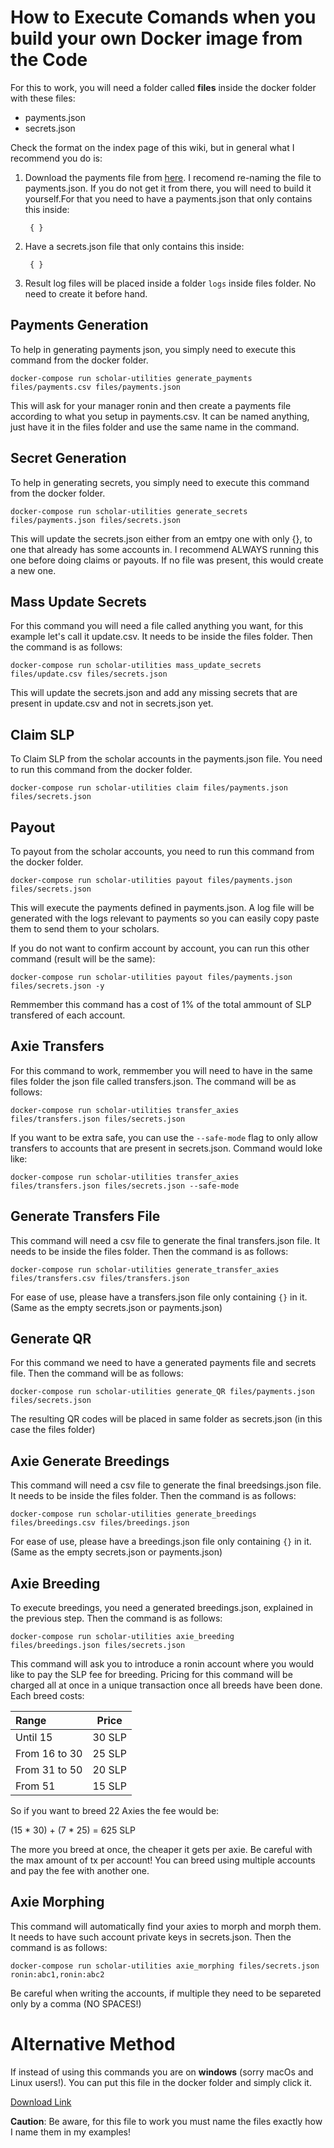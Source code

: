 # How to Execute Comands when you build your own Docker image from the Code

For this to work, you will need a folder called **files** inside the docker folder with these files:

- payments.json
- secrets.json

Check the format on the index page of this wiki, but in general what I recommend you do is:

1. Download the payments file from [here](https://axie.management/tracker/payments). I recomend re-naming the file to payments.json. If you do not get it from there, you will need to build it yourself.For that you need to have a payments.json that only contains this inside:

        { }

2. Have a secrets.json file that only contains this inside:

        { }

3. Result log files will be placed inside a folder `logs` inside files folder. No need to create it before hand.

## Payments Generation

To help in generating payments json, you simply need to execute this command from the docker folder.

    docker-compose run scholar-utilities generate_payments files/payments.csv files/payments.json

This will ask for your manager ronin and then create a payments file according to what you setup in payments.csv. It can be named anything, just have it in the files folder and use the same name in the command.

## Secret Generation

To help in generating secrets, you simply need to execute this command from the docker folder.

    docker-compose run scholar-utilities generate_secrets files/payments.json files/secrets.json

This will update the secrets.json either from an emtpy one with only {}, to one that already has some accounts in. I recommend ALWAYS running this one before doing claims or payouts. If no file was present, this would create a new one.

## Mass Update Secrets

For this command you will need a file called anything you want, for this example let's call it update.csv. It needs to be inside the files folder. Then the command is as follows:

    docker-compose run scholar-utilities mass_update_secrets files/update.csv files/secrets.json

This will update the secrets.json and add any missing secrets that are present in update.csv and not in secrets.json yet.

## Claim SLP

To Claim SLP from the scholar accounts in the payments.json file. You need to run this command from the docker folder.

    docker-compose run scholar-utilities claim files/payments.json files/secrets.json

## Payout

To payout from the scholar accounts, you need to run this command from the docker folder.

    docker-compose run scholar-utilities payout files/payments.json files/secrets.json

This will execute the payments defined in payments.json. A log file will be generated with the logs relevant to payments so you can easily copy paste them to send them to your scholars.

If you do not want to confirm account by account, you can run this other command (result will be the same):

    docker-compose run scholar-utilities payout files/payments.json files/secrets.json -y

Remmember this command has a cost of 1% of the total ammount of SLP transfered of each account.

## Axie Transfers

For this command to work, remmember you will need to have in the same files folder the json file called transfers.json. The command will be as follows:

    docker-compose run scholar-utilities transfer_axies files/transfers.json files/secrets.json

If you want to be extra safe, you can use the `--safe-mode` flag to only allow transfers to accounts that are present in secrets.json. Command would loke like:

    docker-compose run scholar-utilities transfer_axies files/transfers.json files/secrets.json --safe-mode

## Generate Transfers File

This command will need a csv file to generate the final transfers.json file. It needs to be inside the files folder. Then the command is as follows:

    docker-compose run scholar-utilities generate_transfer_axies files/transfers.csv files/transfers.json

For ease of use, please have a transfers.json file only containing `{}` in it. (Same as the empty secrets.json or payments.json)

## Generate QR

For this command we need to have a generated payments file and secrets file. Then the command will be as follows:

    docker-compose run scholar-utilities generate_QR files/payments.json files/secrets.json

The resulting QR codes will be placed in same folder as secrets.json (in this case the files folder)

## Axie Generate Breedings

This command will need a csv file to generate the final breedsings.json file. It needs to be inside the files folder. Then the command is as follows:

    docker-compose run scholar-utilities generate_breedings files/breedings.csv files/breedings.json

For ease of use, please have a breedings.json file only containing `{}` in it. (Same as the empty secrets.json or payments.json)

## Axie Breeding

To execute breedings, you need a generated breedings.json, explained in the previous step. Then the command is as follows:

    docker-compose run scholar-utilities axie_breeding files/breedings.json files/secrets.json

This command will ask you to introduce a ronin account where you would like to pay the SLP fee for breeding. Pricing for this command will be charged all at once in a unique transaction once all breeds have been done.
Each breed costs:

| Range          | Price  |
|:-------------- |:------:|
| Until 15       | 30 SLP |
| From 16 to 30  | 25 SLP |
| From 31 to 50  | 20 SLP |
| From 51        | 15 SLP |

So if you want to breed 22 Axies the fee would be:

(15 * 30) + (7 * 25) = 625 SLP

The more you breed at once, the cheaper it gets per axie. Be careful with the max amount of tx per account!
You can breed using multiple accounts and pay the fee with another one.

## Axie Morphing

This command will automatically find your axies to morph and morph them. It needs to have such account private keys in secrets.json. Then the command is as follows:

    docker-compose run scholar-utilities axie_morphing files/secrets.json ronin:abc1,ronin:abc2

Be careful when writing the accounts, if multiple they need to be separeted only by a comma (NO SPACES!)

# Alternative Method

If instead of using this commands you are on **windows** (sorry macOs and Linux users!).
You can put this file in the docker folder and simply click it.

[Download Link](../downloadables/docker_compose_script.ps1)

**Caution**: Be aware, for this file to work you must name the files exactly how I name them in my examples!